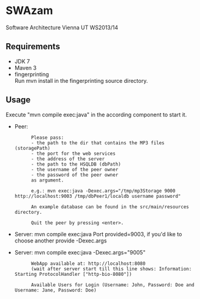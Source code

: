 SWAzam
======

Software Architecture Vienna UT WS2013/14


Requirements
------------

* JDK 7
* Maven 3
* fingerprinting<br/>
    Run mvn install in the fingerprinting source directory.


Usage
-----

Execute "mvn compile exec:java" in the according component to start it.

* Peer:

            Please pass:
            - the path to the dir that contains the MP3 files (storagePath)
            - the port for the web services
            - the address of the server
            - the path to the HSQLDB (dbPath)
            - the username of the peer owner
            - the password of the peer owner
            as argument.

            e.g.: mvn exec:java -Dexec.args="/tmp/mp3Storage 9000 http://localhost:9003 /tmp/dbPeer1/localdb username password"

            An example database can be found in the src/main/resources directory.

            Quit the peer by pressing <enter>.


* Server: 	mvn compile exec:java
			Port provided=9003, if you'd like to choose another provide -Dexec.args
* Server: 	mvn compile exec:java -Dexec.args="9005"


			WebApp available at: http://localhost:8080 
			(wait after server start till this line shows: Information: Starting ProtocolHandler ["http-bio-8080"])
			
			Available Users for Login (Username: John, Password: Doe and Username: Jane, Password: Doe)